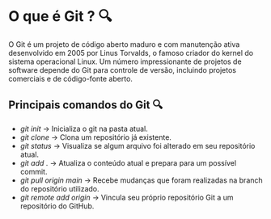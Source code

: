 # O que é Git ?  :mag:

O Git é um projeto de código aberto maduro e com manutenção ativa  desenvolvido em 2005 por Linus Torvalds, o famoso criador do kernel do  sistema operacional Linux. Um número impressionante de projetos de  software depende do Git para controle de versão, incluindo projetos comerciais e de código-fonte aberto. 



## Principais comandos do Git  :mag:

* *git init* -> Inicializa o git na pasta atual.
* *git clone* <link HTTPS ou SSH> -> Clona um repositório já existente.
* *git status* -> Visualiza se algum arquivo foi alterado em seu repositório atual.
* *git add* . -> Atualiza o conteúdo atual e prepara para um possível commit.
* *git pull origin main* -> Recebe mudanças que foram realizadas na branch do repositório utilizado.
* *git remote add origin* <URL> -> Vincula seu próprio repositório Git a um repositório do GitHub.